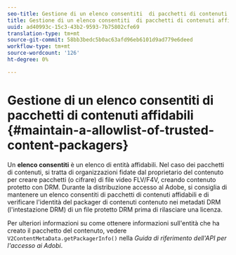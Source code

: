 ```yaml
---
seo-title: Gestione di un elenco consentiti  di pacchetti di contenuti affidabili
title: Gestione di un elenco consentiti  di pacchetti di contenuti affidabili
uuid: ad40993c-15c3-43b2-9593-7b75802cfe69
translation-type: tm+mt
source-git-commit: 58bb3bedc5b0ac63afd96eb6101d9ad779e6deed
workflow-type: tm+mt
source-wordcount: '126'
ht-degree: 0%

---
```



# Gestione di un elenco consentiti  di pacchetti di contenuti affidabili {#maintain-a-allowlist-of-trusted-content-packagers}

Un **elenco consentiti** è un elenco di entità affidabili. Nel caso dei pacchetti di contenuti, si tratta di organizzazioni fidate dal proprietario del contenuto per creare pacchetti (o cifrare) di file video FLV/F4V, creando contenuto protetto con DRM. Durante la distribuzione  accesso al Adobe, si consiglia di mantenere un elenco consentiti  di pacchetti di contenuti affidabili e di verificare l&#39;identità del packager di contenuti contenuto nei metadati DRM (l&#39;intestazione DRM) di un file protetto DRM prima di rilasciare una licenza.

Per ulteriori informazioni su come ottenere informazioni sull&#39;entità che ha creato il pacchetto del contenuto, vedere `V2ContentMetaData.getPackagerInfo()` nella *Guida di riferimento dell&#39;API per l&#39;accesso ai Adobi*.
